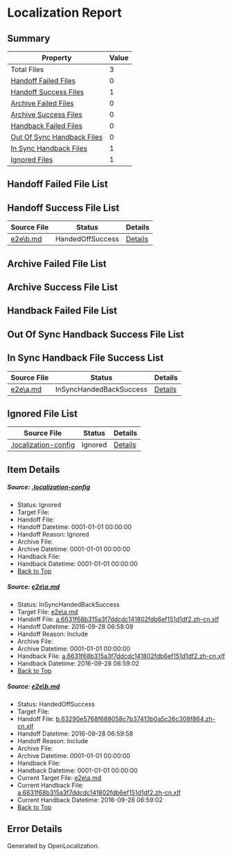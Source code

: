 # <a name='report-top'></a> Localization Report

## Summary
 Property | Value 
 -------- | ----- 
 Total Files | 3
[ Handoff Failed Files ](#handoff-failed-list)| 0
[ Handoff Success Files ](#handoff-success-list)| 1
[ Archive Failed Files ](#archive-failed-list)| 0
[ Archive Success Files ](#archive-success-list)| 0
[ Handback Failed Files ](#handback-failed-list)| 0
[ Out Of Sync Handback Files ](#outofsync-handback-success-list)| 0
[ In Sync Handback Files ](#insync-handback-success-list)| 1
[ Ignored Files ](#ignored-list)| 1

## <a name='handoff-failed-list'></a> Handoff Failed File List

## <a name='handoff-success-list'></a> Handoff Success File List
 Source File | Status | Details 
 ----------- | ------ | ------- 
 [e2e\b.md](https://github.com/OpenLocalizationTestOrg/ol-test0/blob/a99b83f99220bf3db01c749a93e51235a0532a5f/e2e/b.md) | HandedOffSuccess | [Details](#f44dcbb36b172e2c9041d78d67fc14ad21e388522)

## <a name='archive-failed-list'></a> Archive Failed File List

## <a name='archive-success-list'></a> Archive Success File List

## <a name='handback-failed-list'></a> Handback Failed File List

## <a name='outofsync-handback-success-list'></a> Out Of Sync Handback Success File List

## <a name='insync-handback-success-list'></a> In Sync Handback File Success List
 Source File | Status | Details 
 ----------- | ------ | ------- 
 [e2e\a.md](https://github.com/OpenLocalizationTestOrg/ol-test0/blob/723d0cac486c66411ecf89682edb1e5c3457caad/e2e/a.md) | InSyncHandedBackSuccess | [Details](#ad74cbf1f8f82a023eb95339558a28855ba901671)

## <a name='ignored-list'></a> Ignored File List
 Source File | Status | Details 
 ----------- | ------ | ------- 
 [.localization-config](https://github.com/OpenLocalizationTestOrg/ol-test0/blob/a99b83f99220bf3db01c749a93e51235a0532a5f/.localization-config) | Ignored | [Details](#c268a05ecaa7ec85942ed632c29928ee5bd6da8d0)

## Item Details
##### <a name='c268a05ecaa7ec85942ed632c29928ee5bd6da8d0'></a> Source: [.localization-config](https://github.com/OpenLocalizationTestOrg/ol-test0/blob/a99b83f99220bf3db01c749a93e51235a0532a5f/.localization-config)
* Status: Ignored
* Target File: 
* Handoff File: 
* Handoff Datetime: 0001-01-01 00:00:00
* Handoff Reason: Ignored
* Archive File: 
* Archive Datetime: 0001-01-01 00:00:00
* Handback File: 
* Handback Datetime: 0001-01-01 00:00:00
* [Back to Top](#report-top)

##### <a name='ad74cbf1f8f82a023eb95339558a28855ba901671'></a> Source: [e2e\a.md](https://github.com/OpenLocalizationTestOrg/ol-test0/blob/723d0cac486c66411ecf89682edb1e5c3457caad/e2e/a.md)
* Status: InSyncHandedBackSuccess
* Target File: [e2e\a.md](https://github.com/OpenLocalizationTestOrg/ol-test0-zhcn/blob/b83e75cc2b507b30ed817d2857c01ce548eba4b9/e2e/a.md)
* Handoff File: [a.6631f68b315a3f7ddcdc141802fdb6ef151d1df2.zh-cn.xlf](https://github.com/OpenLocalizationTestOrg/ol-test0-handoff/blob/08aec22c758abf6af619e0d904d5345deb83d39e/ol-handoff/OpenLocalizationTestOrg/ol-test0-zhcn/qimu/ht/a.6631f68b315a3f7ddcdc141802fdb6ef151d1df2.zh-cn.xlf)
* Handoff Datetime: 2016-09-28 06:58:09
* Handoff Reason: Include
* Archive File: 
* Archive Datetime: 0001-01-01 00:00:00
* Handback File: [a.6631f68b315a3f7ddcdc141802fdb6ef151d1df2.zh-cn.xlf](https://github.com/OpenLocalizationTestOrg/ol-test0-handback/blob/6cfb37b4a317c289e23ce4e6e92393df30d63387/ol-handback/OpenLocalizationTestOrg/ol-test0-zhcn/qimu/ht/a.6631f68b315a3f7ddcdc141802fdb6ef151d1df2.zh-cn.xlf)
* Handback Datetime: 2016-09-28 06:59:02
* [Back to Top](#report-top)

##### <a name='f44dcbb36b172e2c9041d78d67fc14ad21e388522'></a> Source: [e2e\b.md](https://github.com/OpenLocalizationTestOrg/ol-test0/blob/a99b83f99220bf3db01c749a93e51235a0532a5f/e2e/b.md)
* Status: HandedOffSuccess
* Target File: 
* Handoff File: [b.63290e5768f688058c7b37413b0a5c26c308f864.zh-cn.xlf](https://github.com/OpenLocalizationTestOrg/ol-test0-handoff/blob/cd853acf2f5e719098011e3ef42aa1a856e88e6f/ol-handoff/OpenLocalizationTestOrg/ol-test0-zhcn/qimu/ht/b.63290e5768f688058c7b37413b0a5c26c308f864.zh-cn.xlf)
* Handoff Datetime: 2016-09-28 06:59:58
* Handoff Reason: Include
* Archive File: 
* Archive Datetime: 0001-01-01 00:00:00
* Handback File: 
* Handback Datetime: 0001-01-01 00:00:00
* Current Target File: [e2e\a.md](https://github.com/OpenLocalizationTestOrg/ol-test0-zhcn/blob/b83e75cc2b507b30ed817d2857c01ce548eba4b9/e2e/a.md)
* Current Handback File: [a.6631f68b315a3f7ddcdc141802fdb6ef151d1df2.zh-cn.xlf](https://github.com/OpenLocalizationTestOrg/ol-test0-handback/blob/6cfb37b4a317c289e23ce4e6e92393df30d63387/ol-handback/OpenLocalizationTestOrg/ol-test0-zhcn/qimu/ht/a.6631f68b315a3f7ddcdc141802fdb6ef151d1df2.zh-cn.xlf)
* Current Handback Datetime: 2016-09-28 06:59:02
* [Back to Top](#report-top)


## Error Details

Generated by OpenLocalization.
